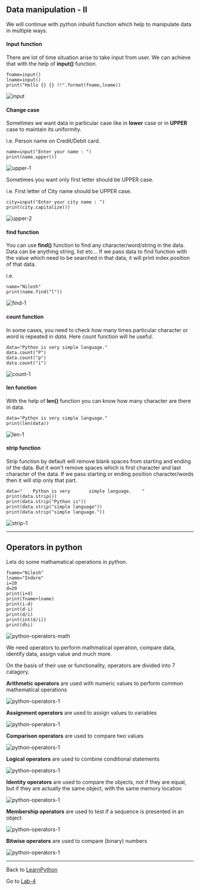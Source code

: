 ## Data manipulation - II

We will continue with python inbuild function which help to manipulate data in multiple ways.

#### Input function

There are lot of time situation arise to take input from user. We can achieve that with the help of **input()** function.

    fname=input()
    lname=input()
    print("Hello {} {} !!".format(fname,lname))

![input](/images/python-input-fun.png)

#### Change case

Sometimes we want data in particular case like in **lower** case or in **UPPER** case to maintain its uniformity.

i.e. Person name on Credit/Debit card.

    name=input("Enter your name : ")
    print(name.upper())

![upper-1](/images/python-upper-1.png)

Sometimes you want only first letter should be UPPER case.

i.e. First letter of City name should be UPPER case.

    city=input("Enter your city name : ")
    print(city.capitalize())

![upper-2](/images/python-upper-2.png)

#### find function

You can use **find()** function to find any character/word/string in the data. Data can be anything string, list etc... If we pass data to find function with the value which need to be searched in that data, it will print index position of that data.

i.e.

    name="Nilesh"
    print(name.find("l"))

![find-1](/images/python-find-1.png)

#### count function

In some cases, you need to check how many times particular character or word is repeated in *data*. Here count function will he useful.

    data="Python is very simple language."
    data.count("P")
    data.count("p")
    data.count("i")

![count-1](/images/python-mani-count-1.png)

#### len function

With the help of **len()** function you can know how many character are there in data.

    data="Python is very simple language."
    print(len(data))

![len-1](/images/python-mani-len-1.png)

#### strip function

Strip function by default will remove blank spaces from starting and ending of the data. But it won't remove spaces which is first character and last character of the data. If we pass starting or ending position character/words then it will stip only that part.

    data="    Python is very       simple language.    "
    print(data.strip())
    print(data.strip("Python is"))
    print(data.strip("simple language"))
    print(data.strip("simple language."))

![strip-1](/images/python-mani-strip-1.png)

------
## Operators in python

Lets do some mathamatical operations in python.

    fname="Nilesh"
    lname="Indore"
    i=10
    d=20
    print(i+d)
    print(fname+lname)
    print(i-d)
    print(d-i)
    print(d/i)
    print(int(d/i))
    print(d%i)

![python-operators-math](/images/python-operators-math.png)


We need operators to perform mathmatical operation, compare data, identify data, assign value and much more.

On the basis of their use or functionality, operators are divided into 7 catagory.

**Arithmetic operators** are used with numeric values to perform common mathematical operations

![python-operators-1](/images/python-operators-arithmetic.png)


**Assignment operators** are used to assign values to variables

![python-operators-1](/images/python-operators-assignment.png)


**Comparison operators** are used to compare two values

![python-operators-1](/images/python-operators-comparison.png)


**Logical operators** are used to combine conditional statements

![python-operators-1](/images/python-operators-logical.png)


**Identity operators** are used to compare the objects, not if they are equal, but if they are actually the same object, with the same memory location

![python-operators-1](/images/python-operators-identity.png)


**Membership operators** are used to test if a sequence is presented in an object

![python-operators-1](/images/python-operators-membership.png)


**Bitwise operators** are used to compare (binary) numbers


![python-operators-1](/images/python-operators-bitwise.png)


------

Back to [LearnPython](../Readme.md)

Go to [Lab-4](../Lab-4/Readme.md)